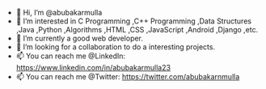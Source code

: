 - 👋 Hi, I’m @abubakarmulla
- 👀 I’m interested in C Programming ,C++ Programming ,Data Structures ,Java ,Python ,Algorithms ,HTML ,CSS ,JavaScript ,Android ,Django ,etc.
- 🌱 I’m currently a good web developer.
- 💞️ I’m looking for a collaboration to do a interesting projects.
- 📫 You can reach me @LinkedIn: https://www.linkedin.com/in/abubakarmulla23
- 📫 You can reach me @Twitter: https://twitter.com/abubakarnmulla

<!---
abubakarmulla/abubakarmulla is a ✨ special ✨ repository because its `README.md` (this file) appears on your GitHub profile.
You can click the Preview link to take a look at your changes.
--->
